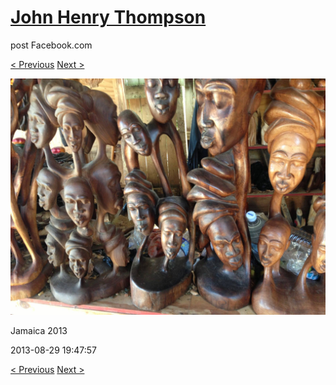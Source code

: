 # [John Henry Thompson](../README.md)
post Facebook.com

[< Previous](2013-08-29-17.md) [Next >](2013-08-29-19.md)

[![](../media/2013-08-29/Jamaica-2029.jpg)](../README.md)

Jamaica 2013

2013-08-29 19:47:57

[< Previous](2013-08-29-17.md) [Next >](2013-08-29-19.md)